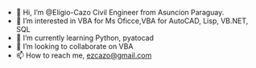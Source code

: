 - 👋 Hi, I’m @Eligio-Cazo Civil Engineer from Asuncion Paraguay.
- 👀 I’m interested in VBA for Ms Oficce,VBA for AutoCAD, Lisp, VB.NET, SQL
- 🌱 I’m currently learning Python, pyatocad
- 💞️ I’m looking to collaborate on VBA
- 📫 How to reach me, ezcazo@gmail.com

<!---
Eligio-Cazo/Eligio-Cazo is a ✨ special ✨ repository because its `README.md` (this file) appears on your GitHub profile.
You can click the Preview link to take a look at your changes.
--->
